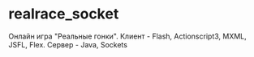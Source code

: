 # realrace_socket
Онлайн игра "Реальные гонки". Клиент - Flash, Actionscript3, MXML, JSFL, Flex. Сервер - Java, Sockets
